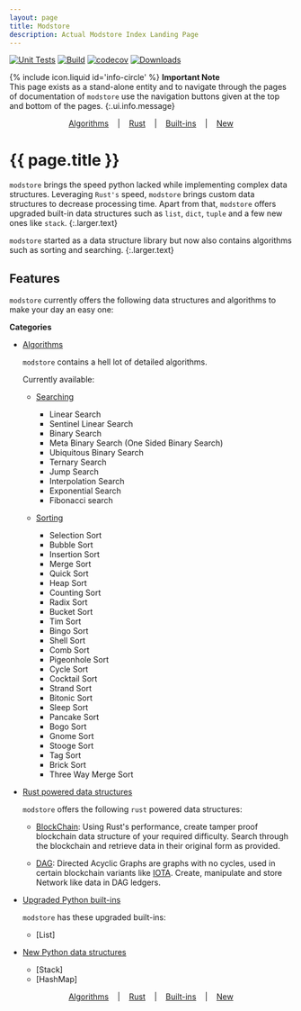 ```yaml
---
layout: page
title: Modstore
description: Actual Modstore Index Landing Page
---
```


[![Unit Tests](https://github.com/d33p0st/modstore/actions/workflows/tests.yml/badge.svg)](https://github.com/d33p0st/modstore/actions/workflows/tests.yml)
[![Build](https://github.com/d33p0st/modstore/actions/workflows/generate_wheels.yml/badge.svg)](https://github.com/d33p0st/modstore/actions/workflows/generate_wheels.yml)
[![codecov](https://codecov.io/gh/d33p0st/modstore/branch/main/graph/badge.svg?token=P27ASL6TGH)](https://codecov.io/gh/d33p0st/modstore)
[![Downloads](https://static.pepy.tech/badge/modstore)](https://pepy.tech/project/modstore)

<span>{% include icon.liquid id='info-circle' %} <b>Important Note</b></span><br> This page exists as a stand-alone entity and to navigate through the pages of documentation of `modstore` use the navigation buttons given at the top and bottom of the pages.
{:.ui.info.message}

<p align='center'>
    <a href='./algorithms/#libraries'>Algorithms</a>
    &nbsp;&nbsp;&nbsp;|&nbsp;&nbsp;&nbsp;
    <a href='./rust/#libraries'>Rust</a>
    &nbsp;&nbsp;&nbsp;|&nbsp;&nbsp;&nbsp;
    <a href='./builtins/#libraries'>Built-ins</a>
    &nbsp;&nbsp;&nbsp;|&nbsp;&nbsp;&nbsp;
    <a href='./new/#libraries'>New</a>
</p>

# {{ page.title }}

`modstore` brings the speed python lacked while implementing complex data structures. Leveraging `Rust's` speed, `modstore` brings custom data structures to decrease processing time. Apart from that, `modstore` offers upgraded built-in data structures such as `list`, `dict`, `tuple` and a few new ones like `stack`.
{:.larger.text}

`modstore` started as a data structure library but now also contains algorithms such as sorting and searching.
{:.larger.text}

## Features

`modstore` currently offers the following data structures and algorithms to make your day an easy one:

**Categories**

- [Algorithms](./algorithms/#libraries "Algorithms provided under modstore")

  `modstore` contains a hell lot of detailed algorithms.

  Currently available:

  - [Searching](./algorithms/searching/#libraries "Searching Algorithms")
    
    - Linear Search
    - Sentinel Linear Search
    - Binary Search
    - Meta Binary Search (One Sided Binary Search)
    - Ubiquitous Binary Search
    - Ternary Search
    - Jump Search
    - Interpolation Search
    - Exponential Search
    - Fibonacci search

  - [Sorting](./algorithms/sorting/#libraries "Sorting Algorithms")

    - Selection Sort
    - Bubble Sort
    - Insertion Sort
    - Merge Sort
    - Quick Sort
    - Heap Sort
    - Counting Sort
    - Radix Sort
    - Bucket Sort
    - Tim Sort
    - Bingo Sort
    - Shell Sort
    - Comb Sort
    - Pigeonhole Sort
    - Cycle Sort
    - Cocktail Sort
    - Strand Sort
    - Bitonic Sort
    - Sleep Sort
    - Pancake Sort
    - Bogo Sort
    - Gnome Sort
    - Stooge Sort
    - Tag Sort
    - Brick Sort
    - Three Way Merge Sort

- [Rust powered data structures](./rust/#libraries "Rust Index Page (modstore)")

  `modstore` offers the following `rust` powered data structures:

  - [BlockChain](./rust#blockchain/#libraries): Using Rust's performance, create tamper proof blockchain data structure of your required difficulty. Search through the blockchain and retrieve data in their original form as provided.

  - [DAG](./rust#dag/#libraries): Directed Acyclic Graphs are graphs with no cycles, used in certain blockchain variants like [IOTA](https://www.iota.org "IOTA Homepage"). Create, manipulate and store Network like data in DAG ledgers.

- [Upgraded Python built-ins](./builtins/#libraries)

  `modstore` has these upgraded built-ins:

  - [List]

- [New Python data structures](./new/#libraries)

  - [Stack]
  - [HashMap]

<p align='center'>
    <a href='./algorithms/#libraries'>Algorithms</a>
    &nbsp;&nbsp;&nbsp;|&nbsp;&nbsp;&nbsp;
    <a href='./rust/#libraries'>Rust</a>
    &nbsp;&nbsp;&nbsp;|&nbsp;&nbsp;&nbsp;
    <a href='./builtins/#libraries'>Built-ins</a>
    &nbsp;&nbsp;&nbsp;|&nbsp;&nbsp;&nbsp;
    <a href='./new/#libraries'>New</a>
</p>